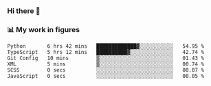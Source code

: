 ### Hi there 👋

### 📊 My work in figures

<!--START_SECTION:waka-->

```text
Python       6 hrs 42 mins   █████████████▓░░░░░░░░░░░   54.95 %
TypeScript   5 hrs 12 mins   ██████████▓░░░░░░░░░░░░░░   42.74 %
Git Config   10 mins         ▒░░░░░░░░░░░░░░░░░░░░░░░░   01.43 %
XML          5 mins          ▒░░░░░░░░░░░░░░░░░░░░░░░░   00.74 %
SCSS         0 secs          ░░░░░░░░░░░░░░░░░░░░░░░░░   00.07 %
JavaScript   0 secs          ░░░░░░░░░░░░░░░░░░░░░░░░░   00.05 %
```

<!--END_SECTION:waka-->
